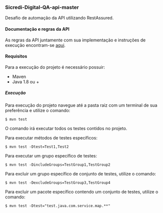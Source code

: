 ### Sicredi-Digital-QA-api-master

Desafio de automação da API utilizando RestAssured.

#### Documentação e regras da API

As regras da API juntamente com sua implementação e instruções de execução encontram-se [aqui](https://github.com/rh-southsystem/Sicredi-Digital-QA). 

#### Requisitos

Para a execução do projeto é necessário possuir:
- Maven
- Java 1.8 ou +

##### Execução

Para execução do projeto navegue até a pasta raiz com um terminal de sua preferência e utilize o comando:

`$ mvn test`

O comando irá executar todos os testes contidos no projeto.

Para executar métodos de testes específicos: 

`$ mvn test -Dtest=Test1,Test2`

Para executar um grupo específico de testes:

`$ mvn test -DincludeGroups=TestGroup1,TestGroup2` 

Para excluir um grupo específico de conjunto de testes, utilize o comando: 

`$ mvn test -DexcludeGroups=TestGroup3,TestGroup4`

Para excluir um pacote específico contendo um conjunto de testes, utilize o comando: 

`$ mvn test -Dtest="test.java.com.service.map.**"`
